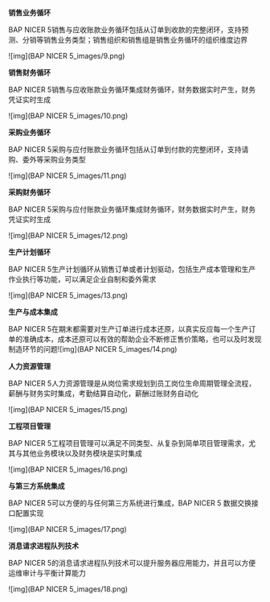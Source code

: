 **销售业务循环**

BAP NICER 5销售与应收账款业务循环包括从订单到收款的完整闭环，支持预测、分销等销售业务类型；销售组织和销售组是销售业务循环的组织维度边界

![img](BAP NICER 5_images/9.png) 

**销售财务循环**

BAP NICER 5销售与应收账款业务循环集成财务循环，财务数据实时产生，财务凭证实时生成

![img](BAP NICER 5_images/10.png) 

**采购业务循环**

BAP NICER 5采购与应付账款业务循环包括从订单到付款的完整闭环，支持请购、委外等采购业务类型

![img](BAP NICER 5_images/11.png) 

**采购财务循环**

BAP NICER 5采购与应付账款业务循环集成财务循环，财务数据实时产生，财务凭证实时生成

![img](BAP NICER 5_images/12.png) 

**生产计划循环**

BAP NICER 5生产计划循环从销售订单或者计划驱动，包括生产成本管理和生产作业执行等功能，可以满足企业自制和委外需求

![img](BAP NICER 5_images/13.png) 

**生产与成本集成**

BAP NICER 5在期末都需要对生产订单进行成本还原，以真实反应每一个生产订单的准确成本，成本还原可以有效的帮助企业不断修正售价策略，也可以及时发现制造环节的问题![img](BAP NICER 5_images/14.png)

**人力资源管理**

BAP NICER 5人力资源管理是从岗位需求规划到员工岗位生命周期管理全流程，薪酬与财务实时集成，考勤结算自动化，薪酬过账财务自动化

![img](BAP NICER 5_images/15.png) 

**工程项目管理**

BAP NICER 5工程项目管理可以满足不同类型、从复杂到简单项目管理需求，尤其与其他业务模块以及财务模块是实时集成

![img](BAP NICER 5_images/16.png) 

**与第三方系统集成**

BAP NICER 5可以方便的与任何第三方系统进行集成，BAP NICER 5 数据交换接口配置实现

![img](BAP NICER 5_images/17.png) 

**消息请求进程队列技术**

BAP NICER 5的消息请求进程队列技术可以提升服务器应用能力，并且可以方便运维审计与平衡计算能力

![img](BAP NICER 5_images/18.png)
